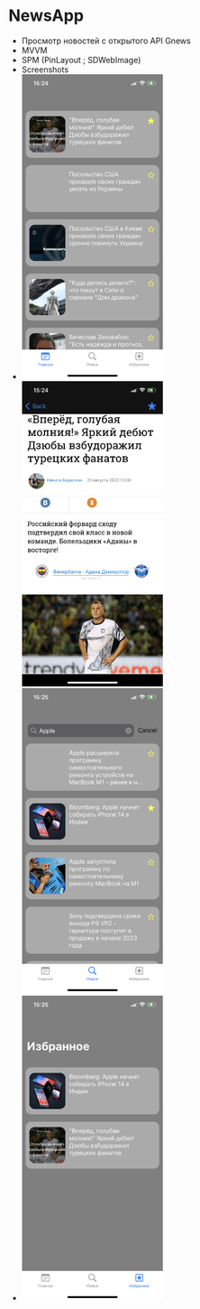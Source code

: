 # NewsApp
* Просмотр новостей с открытого API Gnews
* MVVM
* SPM (PinLayout ; SDWebImage)
* Screenshots
*  <img src = "Screenshots/1.PNG" width = 250>  <img src = "Screenshots/2.PNG" width = 250>  <img src = "Screenshots/3.PNG" width = 250>
*  <img src = "Screenshots/4.PNG" width = 250> 
